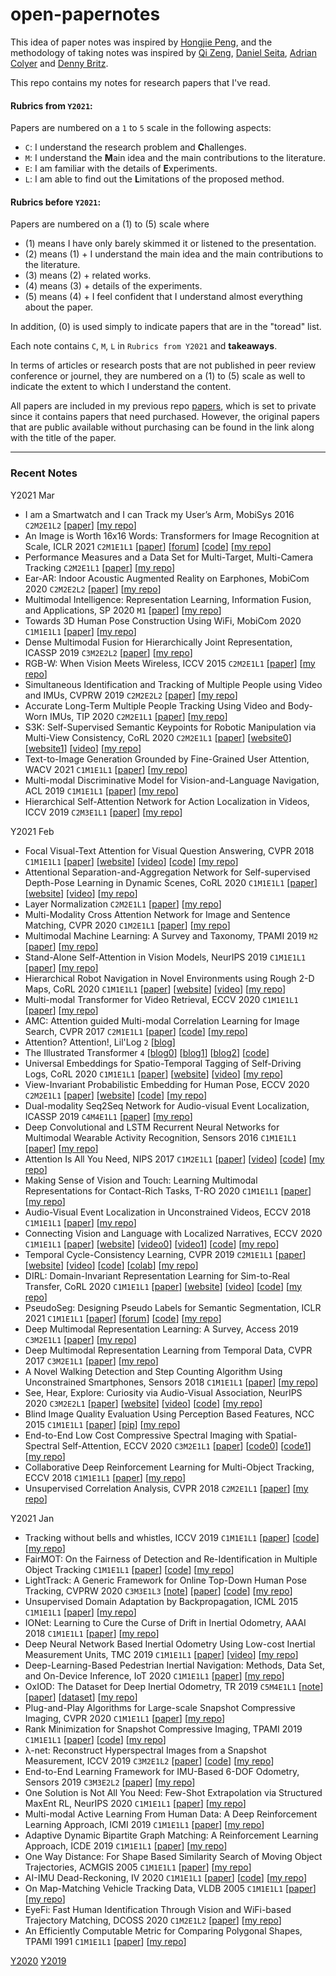 # open-papernotes

This idea of paper notes was inspired by [Hongjie Peng](https://scholar.google.com/citations?user=vr8W0MgAAAAJ&hl=en), and the methodology of taking notes was inspired by [Qi Zeng](https://github.com/pkuzengqi), [Daniel Seita](https://github.com/DanielTakeshi/Paper_Notes), [Adrian Colyer](https://blog.acolyer.org/about/) and [Denny Britz](https://github.com/dennybritz/deeplearning-papernotes).

This repo contains my notes for research papers that I've read.

#### Rubrics from ```Y2021```:
Papers are numbered on a ```1``` to ```5``` scale in the following aspects:
- ```C```: I understand the research problem and **C**hallenges.
- ```M```: I understand the **M**ain idea and the main contributions to the literature.
- ```E```: I am familiar with the details of **E**xperiments.
- ```L```: I am able to find out the **L**imitations of the proposed method.

#### Rubrics before ```Y2021```:
Papers are numbered on a (1) to (5) scale where

- (1) means I have only barely skimmed it or listened to the presentation.
- (2) means (1) + I understand the main idea and the main contributions to the literature.
- (3) means (2) + related works.
- (4) means (3) + details of the experiments.
- (5) means (4) + I feel confident that I understand almost everything about the paper.

In addition, (0) is used simply to indicate papers that are in the "toread" list.

Each note contains ```C```, ```M```, ```L``` in ```Rubrics from Y2021``` and **takeaways**.

In terms of articles or research posts that are not published in peer review conference or journel, they are numbered on a (1) to (5) scale as well to indicate the extent to which I understand the content.

All papers are included in my previous repo [papers](https://github.com/BryanBo-Cao/papers), which is set to private since it contains papers that need purchased. However, the original papers that are public available without purchasing can be found in the link along with the title of the paper.

---

### Recent Notes
Y2021 Mar
- I am a Smartwatch and I can Track my User’s Arm, MobiSys 2016 ```C2M2E1L2``` [[paper](https://synrg.csl.illinois.edu/papers/ArmTrak_Mobisys.pdf)] [[my repo](https://github.com/BryanBo-Cao/papers/blob/master/confs/MobiSys/MobiSys_2016/I%20am%20a%20Smartwatch%20and%20I%20can%20Track%20my%20User%E2%80%99s%20Arm.pdf)]
- An Image is Worth 16x16 Words: Transformers for Image Recognition at Scale, ICLR 2021 ```C2M1E1L1``` [[paper](https://arxiv.org/pdf/2010.11929.pdf)] [[forum](https://openreview.net/forum?id=YicbFdNTTy)] [[code](https://github.com/google-research/vision_transformer)] [[my repo](https://github.com/BryanBo-Cao/papers/blob/master/confs/ICLR/ICLR_2021/An%20Image%20is%20Worth%2016x16%20Words-%20Transformers%20for%20Image%20Recognition%20at%20Scale.pdf)]
- Performance Measures and a Data Set for Multi-Target, Multi-Camera Tracking ```C2M2E1L1``` [[paper](https://arxiv.org/pdf/1609.01775.pdf)] [[my repo](https://github.com/BryanBo-Cao/papers/blob/master/others/Performance%20Measures%20and%20a%20Data%20Set%20for%20Multi-Target%2C%20Multi-Camera%20Tracking.pdf)]
- Ear-AR: Indoor Acoustic Augmented Reality on Earphones, MobiCom 2020 ```C2M2E2L2``` [[paper](https://synrg.csl.illinois.edu/papers/ear-ar_mobicom20.pdf)] [[my repo](https://github.com/BryanBo-Cao/papers/blob/master/confs/MobiCom/MobiCom_2020/Ear-AR-%20Indoor%20Acoustic%20Augmented%20Reality%20on%20Earphones.pdf)]
- Multimodal Intelligence: Representation Learning, Information Fusion, and Applications, SP 2020 ```M1``` [[paper](https://arxiv.org/pdf/1911.03977.pdf)] [[my repo](https://github.com/BryanBo-Cao/papers/blob/master/journals/SP/SP_2020/Multimodal%20Intelligence-%20Representation%20Learning%2C%20Information%20Fusion%2C%20and%20Applications.pdf)]
- Towards 3D Human Pose Construction Using WiFi, MobiCom 2020 ```C1M1E1L1``` [[paper](https://dl.acm.org/doi/10.1145/3372224.3380900)] [[my repo](https://github.com/BryanBo-Cao/papers/blob/master/confs/MobiCom/MobiCom_2020/Towards%203D%20Human%20Pose%20Construction%20Using%20WiFi.pdf)]
- Dense Multimodal Fusion for Hierarchically Joint Representation, ICASSP 2019 ```C3M2E2L2``` [[paper](https://ieeexplore.ieee.org/document/8683898)] [[my repo](https://github.com/BryanBo-Cao/papers/blob/master/confs/ICASSP/ICASSP_2019/Dense%20Multimodal%20Fusion%20for%20Hierarchically%20Joint%20Representation.pdf)]
- RGB-W: When Vision Meets Wireless, ICCV 2015 ```C2M2E1L1``` [[paper](https://www.cv-foundation.org/openaccess/content_iccv_2015/papers/Alahi_RGB-W_When_Vision_ICCV_2015_paper.pdf)] [[my repo](https://github.com/BryanBo-Cao/papers/blob/master/confs/ICCV/ICCV_2015/RGB-W-%20When%20Vision%20Meets%20Wireless.pdf)]
- Simultaneous Identification and Tracking of Multiple People using Video and IMUs, CVPRW 2019 ```C2M2E2L2``` [[paper](https://openaccess.thecvf.com/content_CVPRW_2019/papers/BMTT/Henschel_Simultaneous_Identification_and_Tracking_of_Multiple_People_Using_Video_and_CVPRW_2019_paper.pdf)] [[my repo](https://github.com/BryanBo-Cao/papers/blob/master/confs/CVPR/CVPRW_2019/Simultaneous%20Identification%20and%20Tracking%20of%20Multiple%20People%20using%20Video%20and%20IMUs.pdf)]
- Accurate Long-Term Multiple People Tracking Using Video and Body-Worn IMUs, TIP 2020 ```C2M2E1L1``` [[paper](https://www.tnt.uni-hannover.de/papers/data/1475/09166762.pdf)] [[my repo](https://github.com/BryanBo-Cao/papers/blob/master/trans/TIP/TIP_2020/Accurate%20Long-Term%20Multiple%20People%20Tracking%20Using%20Video%20and%20Body-Worn%20IMUs.pdf)]
- S3K: Self-Supervised Semantic Keypoints for Robotic Manipulation via Multi-View Consistency, CoRL 2020 ```C2M2E1L1``` [[paper](https://drive.google.com/file/d/15lZ0nPZeV5zFY2heTU2ZZUpaXQkuJPH8/view)] [[website0](https://corlconf.github.io/paper_96/)] [[website1](https://sites.google.com/view/2020-s3k/home)] [[video](https://www.youtube.com/watch?v=FB3p-LUEOBE&feature=emb_logo)] [[my repo](https://github.com/BryanBo-Cao/papers/blob/master/confs/CoRL/CoRL_2020/S3K-%20Self-Supervised%20Semantic%20Keypoints%20for%20Robotic%20Manipulation%20via%20Multi-View%20Consistency.pdf)]
- Text-to-Image Generation Grounded by Fine-Grained User Attention, WACV 2021 ```C1M1E1L1``` [[paper](https://openaccess.thecvf.com/content/WACV2021/papers/Koh_Text-to-Image_Generation_Grounded_by_Fine-Grained_User_Attention_WACV_2021_paper.pdf)] [[my repo](https://github.com/BryanBo-Cao/papers/blob/master/confs/WACV/WACV_2021/Text-to-Image%20Generation%20Grounded%20by%20Fine-Grained%20User%20Attention.pdf)]
- Multi-modal Discriminative Model for Vision-and-Language Navigation, ACL 2019 ```C1M1E1L1``` [[paper](https://www.aclweb.org/anthology/W19-1605.pdf)] [[my repo](https://github.com/BryanBo-Cao/papers/blob/master/confs/ACL/ACL_2019/Multi-modal%20Discriminative%20Model%20for%20Vision-and-Language%20Navigation.pdf)]
- Hierarchical Self-Attention Network for Action Localization in Videos, ICCV 2019 ```C2M3E1L1``` [[paper](https://openaccess.thecvf.com/content_ICCV_2019/papers/Pramono_Hierarchical_Self-Attention_Network_for_Action_Localization_in_Videos_ICCV_2019_paper.pdf)] [[my repo](https://github.com/BryanBo-Cao/papers/blob/master/confs/ICCV/ICCV_2019/Hierarchical%20Self-Attention%20Network%20for%20Action%20Localization%20in%20Videos.pdf)]

Y2021 Feb
- Focal Visual-Text Attention for Visual Question Answering, CVPR 2018 ```C1M1E1L1``` [[paper](https://www.cs.cmu.edu/~junweil/camera_ready/cvpr18.pdf)] [[website](https://memexqa.cs.cmu.edu/fvta.html)] [[video](https://www.youtube.com/watch?time_continue=4292&v=TBOnKekODCI&feature=emb_title)] [[code](https://github.com/JunweiLiang/FVTA_MemexQA)] [[my repo](https://github.com/BryanBo-Cao/papers/blob/master/confs/CVPR/CVPR_2018/Focal%20Visual-Text%20Attention%20for%20Visual%20Question%20Answering.pdf)]
- Attentional Separation-and-Aggregation Network for Self-supervised Depth-Pose Learning in Dynamic Scenes, CoRL 2020 ```C1M1E1L1``` [[paper](https://drive.google.com/file/d/1YJqIyvliAnBM3BYiOcewm8WdF1UN2Lcm/view)] [[website](https://corlconf.github.io/paper_487/)] [[video](https://www.youtube.com/watch?v=LGAw_nVD8MA&feature=emb_title)] [[my repo](https://github.com/BryanBo-Cao/papers/blob/master/confs/CoRL/CoRL_2020/Attentional%20Separation-and-Aggregation%20Network%20for%20Self-supervised%20Depth-Pose%20Learning%20in%20Dynamic%20Scenes.pdf)]
- Layer Normalization ```C2M2E1L1``` [[paper](https://arxiv.org/pdf/1607.06450.pdf)] [[my repo](https://github.com/BryanBo-Cao/papers/blob/master/others/Layer%20Normalization.pdf)]
- Multi-Modality Cross Attention Network for Image and Sentence Matching, CVPR 2020 ```C1M2E1L1``` [[paper](https://openaccess.thecvf.com/content_CVPR_2020/papers/Wei_Multi-Modality_Cross_Attention_Network_for_Image_and_Sentence_Matching_CVPR_2020_paper.pdf)] [[my repo](https://github.com/BryanBo-Cao/papers/blob/master/confs/CVPR/CVPR_2020/Multi-Modality%20Cross%20Attention%20Network%20for%20Image%20and%20Sentence%20Matching.pdf)]
- Multimodal Machine Learning: A Survey and Taxonomy, TPAMI 2019 ```M2``` [[paper](https://arxiv.org/pdf/1705.09406.pdf)] [[my repo](https://github.com/BryanBo-Cao/papers/blob/master/transactions/TPAMI/TPAMI_2019/Multimodal%20Machine%20Learning-%20A%20Survey%20and%20Taxonomy.pdf)]
- Stand-Alone Self-Attention in Vision Models, NeurIPS 2019 ```C1M1E1L1``` [[paper](https://arxiv.org/pdf/1906.05909.pdf)] [[my repo](https://github.com/BryanBo-Cao/papers/blob/master/confs/NIPS/NeurIPS_2019/Stand-Alone%20Self-Attention%20in%20Vision%20Models.pdf)]
- Hierarchical Robot Navigation in Novel Environments using Rough 2-D Maps, CoRL 2020 ```C1M1E1L1``` [[paper](https://drive.google.com/file/d/11N5huogxSrWkL_dJm67KeldVEnaMHyG9/view)] [[website](https://corlconf.github.io/paper_442/)] [[video](https://www.youtube.com/watch?v=xA3CrOaHzxE&feature=emb_logo)] [[my repo](https://github.com/BryanBo-Cao/papers/blob/master/confs/CoRL/CoRL_2020/Hierarchical%20Robot%20Navigation%20in%20Novel%20Environments%20using%20Rough%202-D%20Maps.pdf)]
- Multi-modal Transformer for Video Retrieval, ECCV 2020 ```C1M1E1L1``` [[paper](https://arxiv.org/pdf/2007.10639.pdf)] [[my repo](https://github.com/BryanBo-Cao/papers/blob/master/confs/ECCV/ECCV_2020/Multi-modal%20Transformer%20for%20Video%20Retrieval.pdf)]
- AMC: Attention guided Multi-modal Correlation Learning for Image Search, CVPR 2017 ```C2M1E1L1``` [[paper](https://openaccess.thecvf.com/content_cvpr_2017/papers/Chen_AMC_Attention_guided_CVPR_2017_paper.pdf)] [[code](https://github.com/kanchen-usc/AMC_ATT)] [[my repo](https://github.com/BryanBo-Cao/papers/blob/master/confs/CVPR/CVPR_2017/AMC-%20Attention%20guided%20Multi-modal%20Correlation%20Learning%20for%20Image%20Search.pdf)]
- Attention? Attention!, Lil'Log ```2``` [[blog](https://lilianweng.github.io/lil-log/2018/06/24/attention-attention.html)]
- The Illustrated Transformer ```4``` [[blog0](http://jalammar.github.io/illustrated-transformer/)] [[blog1](https://jalammar.github.io/visualizing-neural-machine-translation-mechanics-of-seq2seq-models-with-attention/)] [[blog2](https://ai.googleblog.com/2017/08/transformer-novel-neural-network.html)] [[code](https://colab.research.google.com/github/tensorflow/tensor2tensor/blob/master/tensor2tensor/notebooks/hello_t2t.ipynb)]
- Universal Embeddings for Spatio-Temporal Tagging of Self-Driving Logs, CoRL 2020 ```C1M1E1L1``` [[paper](https://drive.google.com/file/d/1MYWfq9d2tpJuRwFFhzUjZf-mhgQGdB_h/view)] [[website](https://corlconf.github.io/paper_205/)] [[video](https://www.youtube.com/watch?v=IeOwVqXYLck)] [[my repo](https://github.com/BryanBo-Cao/papers/blob/master/confs/CoRL/CoRL_2020/Universal%20Embeddings%20for%20Spatio-Temporal%20Tagging%20of%20Self-Driving%20Logs.pdf)]
- View-Invariant Probabilistic Embedding for Human Pose, ECCV 2020 ```C2M2E1L1``` [[paper](https://arxiv.org/pdf/1912.01001.pdf)] [[website](https://ai.googleblog.com/2021/01/recognizing-pose-similarity-in-images.html)] [[code](https://github.com/google-research/google-research/tree/master/poem)] [[my repo](https://github.com/BryanBo-Cao/papers/blob/master/confs/ECCV/ECCV_2020/View-Invariant%20Probabilistic%20Embedding%20for%20Human%20Pose.pdf)]
- Dual-modality Seq2Seq Network for Audio-visual Event Localization, ICASSP 2019 ```C4M4E1L1``` [[paper](https://ieeexplore.ieee.org/abstract/document/8683226?casa_token=GnTpidrt6NwAAAAA:CYYO7hq42XBhDgBsRCPLf3OyIJQi8QBKHrN_7Erf-kD6QnLjzLocaoLFBWfUW4fAQX0y6xyNjQ)] [[my repo](https://github.com/BryanBo-Cao/papers/blob/master/confs/ICASSP/ICASSP_2019/Dual-modality%20Seq2Seq%20Network%20for%20Audio-visual%20Event%20Localization.pdf)]
- Deep Convolutional and LSTM Recurrent Neural Networks for Multimodal Wearable Activity Recognition, Sensors 2016 ```C1M1E1L1``` [[paper](https://www.mdpi.com/1424-8220/16/1/115)] [[my repo](https://github.com/BryanBo-Cao/papers/blob/master/journals/Sensors/Sensors_2016/Deep%20Convolutional%20and%20LSTM%20Recurrent%20Neural%20Networks%20for%20Multimodal%20Wearable%20Activity%20Recognition.pdf)]
- Attention Is All You Need, NIPS 2017 ```C1M2E1L1``` [[paper](https://arxiv.org/pdf/1706.03762.pdf)] [[video](https://www.youtube.com/watch?v=4Bdc55j80l8)] [[code](https://github.com/tensorflow/tensor2tensor)] [[my repo](https://github.com/BryanBo-Cao/papers/blob/master/confs/NIPS/NIPS_2017/Attention%20Is%20All%20You%20Need.pdf)]
- Making Sense of Vision and Touch: Learning Multimodal Representations for Contact-Rich Tasks, T-RO 2020 ```C1M1E1L1``` [[paper](https://arxiv.org/pdf/1907.13098.pdf)] [[my repo](https://github.com/BryanBo-Cao/papers/blob/master/transactions/T-RO/T-RO_2020/Making%20Sense%20of%20Vision%20and%20Touch-%20Learning%20Multimodal%20Representations%20for%20Contact-Rich%20Tasks.pdf)]
- Audio-Visual Event Localization in Unconstrained Videos, ECCV 2018 ```C1M1E1L1``` [[paper](https://openaccess.thecvf.com/content_ECCV_2018/papers/Yapeng_Tian_Audio-Visual_Event_Localization_ECCV_2018_paper.pdf)] [[my repo](https://github.com/BryanBo-Cao/papers/blob/master/confs/ECCV/ECCV_2018/Audio-Visual%20Event%20Localization%20in%20Unconstrained%20Videos.pdf)]
- Connecting Vision and Language with Localized Narratives, ECCV 2020 ```C1M1E1L1``` [[paper](https://www.ecva.net/papers/eccv_2020/papers_ECCV/papers/123500630.pdf)] [[website](https://google.github.io/localized-narratives/)] [[video0](https://www.youtube.com/watch?v=_MDFe-o8qyA&feature=youtu.be)] [[video1](https://www.youtube.com/watch?v=AjuL3ljkt3Y&feature=youtu.be)] [[code](https://github.com/google/localized-narratives)] [[my repo](https://github.com/BryanBo-Cao/papers/blob/master/confs/ECCV/ECCV_2020/Connecting%20Vision%20and%20Language%20with%20Localized%20Narratives.pdf)]
- Temporal Cycle-Consistency Learning, CVPR 2019 ```C2M1E1L1``` [[paper](https://openaccess.thecvf.com/content_CVPR_2019/papers/Dwibedi_Temporal_Cycle-Consistency_Learning_CVPR_2019_paper.pdf)] [[website](https://sites.google.com/view/temporal-cycle-consistency)] [[video](https://www.youtube.com/watch?v=iWjjeMQmt8E)] [[code](https://github.com/google-research/google-research/tree/master/tcc)] [[colab](https://colab.research.google.com/drive/1-JYJXKoRWKcQvw5Tlacteotewpd2Bkts)] [[my repo](https://github.com/BryanBo-Cao/papers/blob/master/confs/CVPR/CVPR_2019/Temporal%20Cycle-Consistency%20Learning.pdf)]
- DIRL: Domain-Invariant Representation Learning for Sim-to-Real Transfer, CoRL 2020 ```C1M1E1L1``` [[paper](https://arxiv.org/pdf/2011.07589.pdf)] [[website](https://sites.google.com/view/dirl)] [[video](https://www.youtube.com/watch?v=opC-HjSxi9E&feature=emb_logo)] [[code](https://github.com/ajaytanwani/DIRL)] [[my repo](https://github.com/BryanBo-Cao/papers/blob/master/confs/CoRL/CoRL_2020/DIRL-%20Domain-Invariant%20Representation%20Learning%20for%20Sim-to-Real%20Transfer.pdf)]
- PseudoSeg: Designing Pseudo Labels for Semantic Segmentation, ICLR 2021 ```C1M1E1L1``` [[paper](https://arxiv.org/pdf/2010.09713v1.pdf)] [[forum](https://openreview.net/forum?id=-TwO99rbVRu)] [[code](https://github.com/googleinterns/wss)] [[my repo](https://github.com/BryanBo-Cao/papers/blob/master/confs/ICLR/ICLR_2021/PseudoSeg-%20Designing%20Pseudo%20Labels%20for%20Semantic%20Segmentation.pdf)]
- Deep Multimodal Representation Learning: A Survey, Access 2019 ```C3M2E1L1``` [[paper](https://ieeexplore.ieee.org/document/8715409)] [[my repo](https://github.com/BryanBo-Cao/papers/blob/master/journals/Access/Access_2019/Deep%20Multimodal%20Representation%20Learning-%20A%20Survey.pdf)]
- Deep Multimodal Representation Learning from Temporal Data, CVPR 2017 ```C3M2E1L1``` [[paper](https://openaccess.thecvf.com/content_cvpr_2017/papers/Yang_Deep_Multimodal_Representation_CVPR_2017_paper.pdf)] [[my repo](https://github.com/BryanBo-Cao/papers/blob/master/confs/CVPR/CVPR_2017/Deep%20Multimodal%20Representation%20Learning%20from%20Temporal%20Data.pdf)]
- A Novel Walking Detection and Step Counting Algorithm Using Unconstrained Smartphones, Sensors 2018 ```C1M1E1L1``` [[paper](https://pdfs.semanticscholar.org/7e70/085d2f44a0739e4f04b7353455c22ce5a8f7.pdf?_ga=2.37001376.1676296708.1612717521-1206558728.1612717521)] [[my repo](https://github.com/BryanBo-Cao/papers/blob/master/journals/Sensors/Sensors_2018/A%20Novel%20Walking%20Detection%20and%20Step%20Counting%20Algorithm%20Using%20Unconstrained%20Smartphones.pdf)]
- See, Hear, Explore: Curiosity via Audio-Visual Association, NeurIPS 2020 ```C3M2E2L1``` [[paper](https://papers.nips.cc/paper/2020/file/ab6b331e94c28169d15cca0cb3bbc73e-Paper.pdf)] [[website](https://vdean.github.io/audio-curiosity.html)] [[video](https://www.youtube.com/watch?v=DMiW5hwsoeo&feature=emb_logo)] [[code](https://github.com/vdean/audio-curiosity)] [[my repo](https://github.com/BryanBo-Cao/papers/blob/master/confs/NIPS/NeurIPS_2020/See%2C%20Hear%2C%20Explore-%20Curiosity%20via%20Audio-Visual%20Association.pdf)]
- Blind Image Quality Evaluation Using Perception Based Features, NCC 2015 ```C1M1E1L1``` [[paper](https://core.ac.uk/download/pdf/52170253.pdf)] [[pip](https://pypi.org/project/image-quality/)] [[my repo](https://github.com/BryanBo-Cao/papers/blob/master/confs/NCC/NCC_2015/Blind%20Image%20Quality%20Evaluation%20Using%20Perception%20Based%20Features.pdf)]
- End-to-End Low Cost Compressive Spectral Imaging with Spatial-Spectral Self-Attention, ECCV 2020 ```C3M2E1L1``` [[paper](https://www.ecva.net/papers/eccv_2020/papers_ECCV/papers/123680188.pdf)] [[code0](https://github.com/mengziyi64/TSA-Net)] [[code1](https://github.com/xyvirtualgroup/TSA-Net)] [[my repo](https://github.com/BryanBo-Cao/papers/blob/master/confs/ECCV/ECCV_2020/End-to-End%20Low%20Cost%20Compressive%20Spectral%20Imaging%20with%20Spatial-Spectral%20Self-Attention.pdf)]
- Collaborative Deep Reinforcement Learning for Multi-Object Tracking, ECCV 2018 ```C1M1E1L1``` [[paper](https://openaccess.thecvf.com/content_ECCV_2018/papers/Liangliang_Ren_Collaborative_Deep_Reinforcement_ECCV_2018_paper.pdf)] [[my repo](https://github.com/BryanBo-Cao/papers/blob/master/confs/ECCV/ECCV_2018/Collaborative%20Deep%20Reinforcement%20Learning%20for%20Multi-Object%20Tracking.pdf)]
- Unsupervised Correlation Analysis, CVPR 2018 ```C2M2E1L1``` [[paper](https://openaccess.thecvf.com/content_cvpr_2018/papers/Hoshen_Unsupervised_Correlation_Analysis_CVPR_2018_paper.pdf)] [[my repo](https://github.com/BryanBo-Cao/papers/blob/master/confs/CVPR/CVPR_2018/Unsupervised%20Correlation%20Analysis.pdf)]

Y2021 Jan
- Tracking without bells and whistles, ICCV 2019 ```C1M1E1L1``` [[paper](https://arxiv.org/pdf/1903.05625.pdf)] [[code](https://github.com/phil-bergmann/tracking_wo_bnw)] [[my repo](https://github.com/BryanBo-Cao/papers/blob/master/confs/ICCV/ICCV_2019/Tracking%20without%20bells%20and%20whistles.pdf)]
- FairMOT: On the Fairness of Detection and Re-Identification in Multiple Object Tracking ```C1M1E1L1``` [[paper](https://arxiv.org/pdf/2004.01888.pdf)] [[code](https://github.com/ifzhang/FairMOT)] [[my repo](https://github.com/BryanBo-Cao/papers/blob/master/others/FairMOT-%20On%20the%20Fairness%20of%20Detection%20and%20Re-Identification%20in%20Multiple%20Object%20Tracking.pdf)]
- LightTrack: A Generic Framework for Online Top-Down Human Pose Tracking, CVPRW 2020 ```C3M3E1L3``` [[note](https://github.com/BryanBo-Cao/open-papernotes/blob/master/notes/confs/CVPR/CVPRW_2020/LightTrack:%20A%20Generic%20Framework%20for%20Online%20Top-Down%20Human%20Pose%20Tracking.md)] [[paper](https://openaccess.thecvf.com/content_CVPRW_2020/papers/w70/Ning_LightTrack_A_Generic_Framework_for_Online_Top-Down_Human_Pose_Tracking_CVPRW_2020_paper.pdf)] [[code](https://github.com/Guanghan/lighttrack)] [[my repo](https://github.com/BryanBo-Cao/papers/blob/master/confs/CVPR/CVPRW_2020/LightTrack-%20A%20Generic%20Framework%20for%20Online%20Top-Down%20Human%20Pose%20Tracking.pdf)]
- Unsupervised Domain Adaptation by Backpropagation, ICML 2015 ```C1M1E1L1``` [[paper](http://proceedings.mlr.press/v37/ganin15.pdf)] [[my repo](https://github.com/BryanBo-Cao/papers/blob/master/confs/ICML/ICML_2015/Unsupervised%20Domain%20Adaptation%20by%20Backpropagation.pdf)]
- IONet: Learning to Cure the Curse of Drift in Inertial Odometry, AAAI 2018 ```C1M1E1L1``` [[paper](https://arxiv.org/pdf/1802.02209.pdf)] [[my repo](https://github.com/BryanBo-Cao/papers/blob/master/confs/AAAI/AAAI_2018/IONet-%20Learning%20to%20Cure%20the%20Curse%20of%20Drift%20in%20Inertial%20Odometry.pdf)]
- Deep Neural Network Based Inertial Odometry Using Low-cost Inertial Measurement Units, TMC 2019 ```C1M1E1L1``` [[paper](https://www.cs.ox.ac.uk/files/11501/DNN_IONet.pdf)] [[video](https://www.youtube.com/watch?v=L5LtE-PQuHk&feature=youtu.be)] [[my repo](https://github.com/BryanBo-Cao/papers/blob/master/transactions/TMC/TMC_2019/Deep%20Neural%20Network%20Based%20Inertial%20Odometry%20Using%20Low-cost%20Inertial%20Measurement%20Units.pdf)]
- Deep-Learning-Based Pedestrian Inertial Navigation: Methods, Data Set, and On-Device Inference, IoT 2020 ```C1M1E1L1``` [[paper](https://arxiv.org/pdf/2001.04061.pdf)] [[my repo](https://github.com/BryanBo-Cao/papers/blob/master/journals/IoT/IoT_2020/Deep-Learning-Based%20Pedestrian%20Inertial%20Navigation-%20Methods%2C%20Data%20Set%2C%20and%20On-Device%20Inference.pdf)]
- OxIOD: The Dataset for Deep Inertial Odometry, TR 2019 ```C5M4E1L1``` [[note](https://github.com/BryanBo-Cao/open-papernotes/blob/master/notes/others/OxIOD:%20The%20Dataset%20for%20Deep%20Inertial%20Odometry.md)] [[paper](https://arxiv.org/pdf/1809.07491.pdf)] [[dataset](https://docs.google.com/forms/d/e/1FAIpQLSfkPTV4O6__ZA30Crc7Du4y6oMFkwvaBH1acQ8nMkvf_q7Owg/viewform)] [[my repo](https://github.com/BryanBo-Cao/papers/blob/master/others/OxIOD-%20The%20Dataset%20for%20Deep%20Inertial%20Odometry.pdf)]
- Plug-and-Play Algorithms for Large-scale Snapshot Compressive Imaging, CVPR 2020 ```C1M1E1L1``` [[paper](https://openaccess.thecvf.com/content_CVPR_2020/papers/Yuan_Plug-and-Play_Algorithms_for_Large-Scale_Snapshot_Compressive_Imaging_CVPR_2020_paper.pdf)] [[my repo](https://github.com/BryanBo-Cao/papers/blob/master/confs/CVPR/CVPR_2020/Plug-and-Play%20Algorithms%20for%20Large-scale%20Snapshot%20Compressive%20Imaging.pdf)]
- Rank Minimization for Snapshot Compressive Imaging, TPAMI 2019 ```C1M1E1L1``` [[paper](https://ieeexplore.ieee.org/document/8481592)] [[code](https://github.com/liuyang12/DeSCI)] [[my repo](https://github.com/BryanBo-Cao/papers/blob/master/transactions/TPAMI/TPAMI_2019/Rank%20Minimization%20for%20Snapshot%20Compressive%20Imaging.pdf)]
- λ-net: Reconstruct Hyperspectral Images from a Snapshot Measurement, ICCV 2019 ```C3M2E1L2``` [[paper](https://openaccess.thecvf.com/content_ICCV_2019/papers/Miao_l-Net_Reconstruct_Hyperspectral_Images_From_a_Snapshot_Measurement_ICCV_2019_paper.pdf)] [[code](https://github.com/xinxinmiao/lambda-net)] [[my repo](https://github.com/BryanBo-Cao/papers/blob/master/confs/ICCV/ICCV_2019/%CE%BB-net-%20Reconstruct%20Hyperspectral%20Images%20from%20a%20Snapshot%20Measurement.pdf)]
- End-to-End Learning Framework for IMU-Based 6-DOF Odometry, Sensors 2019 ```C3M3E2L2``` [[paper](https://www.ncbi.nlm.nih.gov/pmc/articles/PMC6749526/)] [[my repo](https://github.com/BryanBo-Cao/papers/blob/master/journals/Sensors/Sensors_2019/End-to-End%20Learning%20Framework%20for%20IMU-Based%206-DOF%20Odometry.pdf)]
- One Solution is Not All You Need: Few-Shot Extrapolation via Structured MaxEnt RL, NeurIPS 2020 ```C1M1E1L1``` [[paper](https://proceedings.neurips.cc/paper/2020/hash/5d151d1059a6281335a10732fc49620e-Abstract.html)] [[my repo](https://github.com/BryanBo-Cao/papers/blob/master/confs/NIPS/NeurIPS_2020/One%20Solution%20is%20Not%20All%20You%20Need-%20Few-Shot%20Extrapolation%20via%20Structured%20MaxEnt%20RL.pdf)]
- Multi-modal Active Learning From Human Data: A Deep Reinforcement Learning Approach, ICMI 2019 ```C1M1E1L1``` [[paper](https://arxiv.org/abs/1906.03098)] [[my repo](https://github.com/BryanBo-Cao/papers/blob/master/confs/ICMI/ICMI_2019/Multi-modal%20Active%20Learning%20From%20Human%20Data-%20A%20Deep%20Reinforcement%20Learning%20Approach.pdf)]
- Adaptive Dynamic Bipartite Graph Matching: A Reinforcement Learning Approach, ICDE 2019 ```C1M1E1L1``` [[paper](https://ieeexplore.ieee.org/document/8731455)] [[my repo](https://github.com/BryanBo-Cao/papers/blob/master/confs/ICDE/ICDE_2019/Adaptive%20Dynamic%20Bipartite%20Graph%20Matching-%20A%20Reinforcement%20Learning%20Approach.pdf)]
- One Way Distance: For Shape Based Similarity Search of Moving Object Trajectories, ACMGIS 2005 ```C1M1E1L1``` [[paper](https://link.springer.com/article/10.1007/s10707-007-0027-y)] [[my repo](https://github.com/BryanBo-Cao/papers/blob/master/confs/ACMGIS/ACMGIS_2005/One%20Way%20Distance-%20For%20Shape%20Based%20Similarity%20Search%20of%20Moving%20Object%20Trajectories.pdf)]
- AI-IMU Dead-Reckoning, IV 2020 ```C1M1E1L1``` [[paper](https://ieeexplore.ieee.org/document/9035481)] [[code](https://github.com/mbrossar/ai-imu-dr)] [[my repo](https://github.com/BryanBo-Cao/papers/blob/master/transactions/IV/IV_2020/AI-IMU%20Dead-Reckoning.pdf)]
- On Map-Matching Vehicle Tracking Data, VLDB 2005 ```C1M1E1L1``` [[paper](https://citeseerx.ist.psu.edu/viewdoc/download?doi=10.1.1.73.7466&rep=rep1&type=pdf)] [[my repo](https://github.com/BryanBo-Cao/papers/blob/master/confs/VLDB/VLDB_2005/On%20Map-Matching%20Vehicle%20Tracking%20Data.pdf)]
- EyeFi: Fast Human Identification Through Vision and WiFi-based Trajectory Matching, DCOSS 2020 ```C1M2E1L2``` [[paper](https://ieeexplore.ieee.org/document/9183685)] [[my repo](https://github.com/BryanBo-Cao/papers/blob/master/confs/DCOSS/DCOSS_2020/EyeFi-%20Fast%20Human%20Identification%20Through%20Vision%20and%20WiFi-based%20Trajectory%20Matching.pdf)]
- An Efficiently Computable Metric for Comparing Polygonal Shapes, TPAMI 1991 ```C1M1E1L1``` [[paper](http://www.cs.cornell.edu/~dph/papers/ACHKM-TPAMI-91.pdf)] [[my repo](https://github.com/BryanBo-Cao/papers/blob/master/transactions/TPAMI/TPAMI_1991/An%20Efficiently%20Computable%20Metric%20for%20Comparing%20Polygonal%20Shapes.pdf)]

[Y2020](https://github.com/BryanBo-Cao/open-papernotes/blob/master/records/Y2020.md)
[Y2019](https://github.com/BryanBo-Cao/open-papernotes/blob/master/records/Y2019.md)
